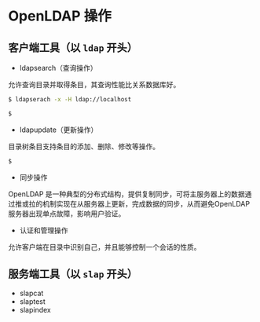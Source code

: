 # OpenLDAP 操作

## 客户端工具（以 `ldap` 开头）

* ldapsearch（查询操作）

允许查询目录并取得条目，其查询性能比关系数据库好。

```bash
$ ldapserach -x -H ldap://localhost

$
```

* ldapupdate（更新操作）

目录树条目支持条目的添加、删除、修改等操作。

```bash
$
```

* 同步操作

OpenLDAP 是一种典型的分布式结构，提供复制同步，可将主服务器上的数据通过推或拉的机制实现在从服务器上更新，完成数据的同步，从而避免OpenLDAP 服务器出现单点故障，影响用户验证。

* 认证和管理操作

允许客户端在目录中识别自己，并且能够控制一个会话的性质。

## 服务端工具（以 `slap` 开头）

* slapcat
* slaptest
* slapindex